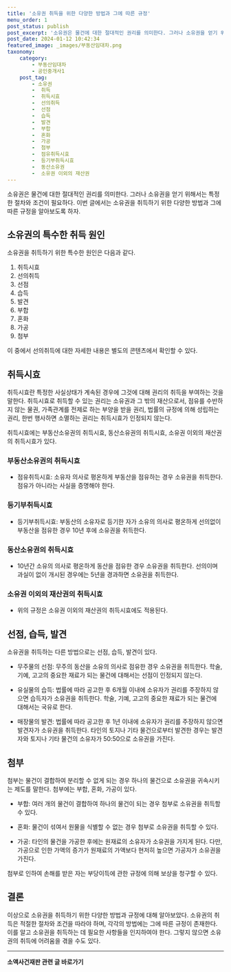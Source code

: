 ```yaml
---
title: '소유권 취득을 위한 다양한 방법과 그에 따른 규정'
menu_order: 1
post_status: publish
post_excerpt: '소유권은 물건에 대한 절대적인 권리를 의미한다. 그러나 소유권을 얻기 위해서는 특정한 절차와 조건이 필요하다. 이번 글에서는 소유권을 취득하기 위한 다양한 방법과 그에 따른 규정을 알아보도록 하자.'
post_date: 2024-01-12 10:42:34
featured_image: _images/부동산임대차.png
taxonomy:
    category:
        - 부동산임대차
        - 공인중개사1
    post_tag:
        - 소유권
        -  취득
        -  취득시효
        -  선의취득
        -  선점
        -  습득
        -  발견
        -  부합
        -  혼화
        -  가공
        -  첨부
        -  점유취득시효
        -  등기부취득시효
        -  동산소유권
        -  소유권 이외의 재산권
---
```



소유권은 물건에 대한 절대적인 권리를 의미한다. 그러나 소유권을 얻기 위해서는 특정한 절차와 조건이 필요하다. 이번 글에서는 소유권을 취득하기 위한 다양한 방법과 그에 따른 규정을 알아보도록 하자.

## 소유권의 특수한 취득 원인

소유권을 취득하기 위한 특수한 원인은 다음과 같다.

1. 취득시효
2. 선의취득
3. 선점
4. 습득
5. 발견
6. 부합
7. 혼화
8. 가공
9. 첨부

이 중에서 선의취득에 대한 자세한 내용은 별도의 콘텐츠에서 확인할 수 있다.

## 취득시효

취득시효란 특정한 사실상태가 계속된 경우에 그것에 대해 권리의 취득을 부여하는 것을 말한다. 취득시효로 취득할 수 있는 권리는 소유권과 그 밖의 재산으로서, 점유를 수반하지 않는 물권, 가족관계를 전제로 하는 부양을 받을 권리, 법률의 규정에 의해 성립하는 권리, 한번 행사하면 소멸하는 권리는 취득시효가 인정되지 않는다.

취득시효에는 부동산소유권의 취득시효, 동산소유권의 취득시효, 소유권 이외의 재산권의 취득시효가 있다.

### 부동산소유권의 취득시효

- 점유취득시효: 소유자 의사로 평온하게 부동산을 점유하는 경우 소유권을 취득한다. 점유가 아니라는 사실을 증명해야 한다.

### 등기부취득시효

- 등기부취득시효: 부동산의 소유자로 등기한 자가 소유의 의사로 평온하게 선의없이 부동산을 점유한 경우 10년 후에 소유권을 취득한다.

### 동산소유권의 취득시효

- 10년간 소유의 의사로 평온하게 동산을 점유한 경우 소유권을 취득한다. 선의이며 과실이 없이 개시된 경우에는 5년을 경과하면 소유권을 취득한다.

### 소유권 이외의 재산권의 취득시효

- 위의 규정은 소유권 이외의 재산권의 취득시효에도 적용된다.

## 선점, 습득, 발견

소유권을 취득하는 다른 방법으로는 선점, 습득, 발견이 있다.

- 무주물의 선점: 무주의 동산을 소유의 의사로 점유한 경우 소유권을 취득한다. 학술, 기예, 고고의 중요한 재료가 되는 물건에 대해서는 선점이 인정되지 않는다.

- 유실물의 습득: 법률에 따라 공고한 후 6개월 이내에 소유자가 권리를 주장하지 않으면 습득자가 소유권을 취득한다. 학술, 기예, 고고의 중요한 재료가 되는 물건에 대해서는 국유로 한다.

- 매장물의 발견: 법률에 따라 공고한 후 1년 이내에 소유자가 권리를 주장하지 않으면 발견자가 소유권을 취득한다. 타인의 토지나 기타 물건으로부터 발견한 경우는 발견자와 토지나 기타 물건의 소유자가 50:50으로 소유권을 가진다.

## 첨부

첨부는 물건이 결합하여 분리할 수 없게 되는 경우 하나의 물건으로 소유권을 귀속시키는 제도를 말한다. 첨부에는 부합, 혼화, 가공이 있다.

- 부합: 여러 개의 물건이 결합하여 하나의 물건이 되는 경우 첨부로 소유권을 취득할 수 있다.

- 혼화: 물건이 섞여서 원물을 식별할 수 없는 경우 첨부로 소유권을 취득할 수 있다.

- 가공: 타인의 물건을 가공한 후에는 원재료의 소유자가 소유권을 가지게 된다. 다만, 가공으로 인한 가액의 증가가 원재료의 가액보다 현저히 높으면 가공자가 소유권을 가진다.

첨부로 인하여 손해를 받은 자는 부당이득에 관한 규정에 의해 보상을 청구할 수 있다.

## 결론

이상으로 소유권을 취득하기 위한 다양한 방법과 규정에 대해 알아보았다. 소유권의 취득은 적절한 절차와 조건을 따라야 하며, 각각의 방법에는 그에 따른 규정이 존재한다. 이를 알고 소유권을 취득하는 데 필요한 사항들을 인지하여야 한다. 그렇지 않으면 소유권의 취득에 어려움을 겪을 수도 있다.
<!-- wp:separator -->
<hr class="wp-block-separator has-alpha-channel-opacity"/>
<!-- /wp:separator -->

<!-- wp:group {"backgroundColor":"base","layout":{"type":"constrained"}} -->
<div class="wp-block-group has-base-background-color has-background"><!-- wp:paragraph {"align":"center","fontSize":"medium"} -->
<p class="has-text-align-center has-large-font-size"><strong>소액사건재판 관련 글 바로가기</strong></p>
<!-- /wp:paragraph -->


<!-- wp:latest-posts
{"categories":[{"id":14756,"count":19,"description":"","link":"https://uknowlaw.com/category/%ec%86%8c%ec%95%a1%ec%82%ac%ea%b1%b4%ec%9e%ac%ed%8c%90/","name":"소액사건재판","slug":"소액사건재판","taxonomy":"category","parent":0,"meta":[],"_links":{"self":[{"href":"https://uknowlaw.com/wp-json/wp/v2/categories/14756"}],"collection":[{"href":"https://uknowlaw.com/wp-json/wp/v2/categories"}],"about":[{"href":"https://uknowlaw.com/wp-json/wp/v2/taxonomies/category"}],"wp:post_type":[{"href":"https://uknowlaw.com/wp-json/wp/v2/posts?categories=14756"}],"curies":[{"name":"wp","href":"https://api.w.org/{rel}","templated":true}]}}],"postsToShow":100,"excerptLength":28,"postLayout":"grid","columns":2,"featuredImageAlign":"left","featuredImageSizeSlug":"large","fontSize":"small"} /--></div>
<!-- /wp:group -->
